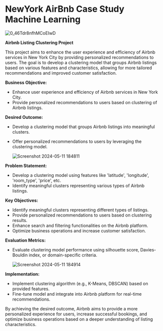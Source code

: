 # NewYork AirBnb Case Study Machine Learning

![0_46Tdr8nfhMCoEIwD](https://github.com/Asfiya-edu/EDA-Hotel-Analysis-Project/assets/135417984/9f0106d8-d8a0-44e5-aa06-836a47db47a6)


**Airbnb Listing Clustering Project**

This project aims to enhance the user experience and efficiency of Airbnb services in New York City by providing personalized recommendations to users. The goal is to develop a clustering model that groups Airbnb listings based on various features and characteristics, allowing for more tailored recommendations and improved customer satisfaction.

**Business Objective:**
- Enhance user experience and efficiency of Airbnb services in New York City.
- Provide personalized recommendations to users based on clustering of Airbnb listings.
  
**Desired Outcome:**
- Develop a clustering model that groups Airbnb listings into meaningful clusters.
- Offer personalized recommendations to users by leveraging the clustering model.

  ![Screenshot 2024-05-11 184811](https://github.com/Asfiya-edu/EDA-Hotel-Analysis-Project/assets/135417984/6b63df68-6673-4827-9eae-0359efe2db32)
  
**Problem Statement:**
- Develop a clustering model using features like 'latitude', 'longitude', 'room_type', 'price', etc.
- Identify meaningful clusters representing various types of Airbnb listings.
  
**Key Objectives:**
- Identify meaningful clusters representing different types of listings.
- Provide personalized recommendations to users based on clustering results.
- Enhance search and filtering functionalities on the Airbnb platform.
- Optimize business operations and increase customer satisfaction.
  
**Evaluation Metrics:**
- Evaluate clustering model performance using silhouette score, Davies-Bouldin index, or domain-specific criteria.

  ![Screenshot 2024-05-11 184914](https://github.com/Asfiya-edu/EDA-Hotel-Analysis-Project/assets/135417984/4215be7c-8289-4bfd-bcdf-32e4f0c60ca5)

  
**Implementation:**
- Implement clustering algorithm (e.g., K-Means, DBSCAN) based on provided features.
- Fine-tune model and integrate into Airbnb platform for real-time recommendations.

By achieving the desired outcome, Airbnb aims to provide a more personalized experience for users, increase successful bookings, and optimize business operations based on a deeper understanding of listing characteristics.
